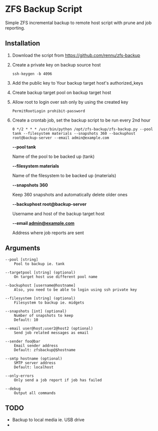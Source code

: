 # ZFS Backup Script

Simple ZFS incremental backup to remote host script with prune and job reporting.

## Installation
1. Download the script from https://github.com/rennu/zfs-backup
2. Create a private key on backup source host

    ```ssh-keygen -b 4096```
3. Add the public key to Your backup target host's authorized_keys
4. Create backup target pool on backup target host
5. Allow root to login over ssh only by using the created key

    ```PermitRootLogin prohibit-password```
6. Create a crontab job, set the backup script to be run every 2nd hour

    ```0 */2 * * * /usr/bin/python /opt/zfs-backup/zfs-backup.py --pool tank --filesystem materials --snapshots 360 --backuphost root@backup-server --email admin@example.com```

    **--pool tank**

    Name of the pool to be backed up (tank)


    **--filesystem materials**

    Name of the filesystem to be backed up (materials)

    **--snapshots 360**

    Keep 360 snapshots and automatically delete older ones

    **--backuphost root@backup-server**

    Username and host of the backup target host

    **--email admin@example.com**

    Address where job reports are sent


## Arguments
    --pool [string]
        Pool to backup ie. tank
    
    --targetpool [string] (optional)
        On target host use different pool name
    
    --backuphost [username@hostname]
        Also, you need to be able to login using ssh private key
    
    --filesystem [string] (optional)
        Filesystem to backup ie. midgets
    
    --snapshots [int] (optional)
        Number of snapshots to keep
        Default: 10
    
    --email user@host;user2@host2 (optional)
        Send job related messages as email
    
    --sender foo@bar
        Email sender address
        Default: zfsbackup@$hostname
    
    --smtp hostname (optional)
        SMTP server address
        Default: localhost
    
    --only-errors
        Only send a job report if job has failed
    
    --debug
        Output all commands
    
## TODO

* Backup to local media ie. USB drive
* 